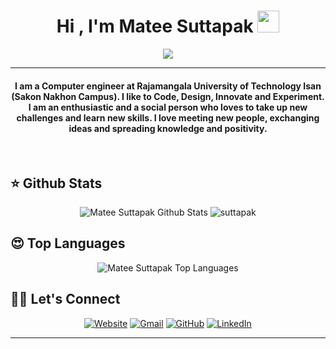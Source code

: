 <h1 align="center">Hi , I'm Matee Suttapak <img src="https://media.giphy.com/media/hvRJCLFzcasrR4ia7z/giphy.gif" width="35" /></h1>
<p align="center">
  <img
  src="https://readme-typing-svg.herokuapp.com?lines=Computer+Engineer+Student;Junior+Full+Stack+Web+Developer;Always%20learning%20new%20things&center=true&width=500&height=50"
</p>
<hr />
<h4 align="center">
  I am a Computer engineer at Rajamangala University of Technology Isan (Sakon Nakhon Campus). I like to Code, Design, Innovate and Experiment. I am an
  enthusiastic and a social person who loves to take up new challenges and learn new skills. I love meeting new people, exchanging ideas and spreading knowledge
  and positivity.
</h4>
<br />

## ⭐️ Github Stats
<div align="center">
  <img src="https://github-readme-stats.vercel.app/api?username=suttapak&show_icons=true&theme=algolia" alt="Matee Suttapak Github Stats" />
  <img src="https://github-readme-streak-stats.herokuapp.com/?user=suttapak&theme=algolia" alt="suttapak" />
</div>

## 😍 Top Languages

<div align="center">
  <img src="https://github-readme-stats.vercel.app/api/top-langs/?username=suttapak&layout=compact&theme=algolia" alt="Matee Suttapak Top Languages" />
</div>



## 🙋‍♀️ Let's Connect
<p align="center">
  <a href="https://suttapak.vercel.app/"><img src="https://img.icons8.com/bubbles/50/000000/web.png" alt="Website" /></a>
  <a href="mailto:suttapak.matee@gmail.com"><img src="https://img.icons8.com/bubbles/50/000000/gmail.png" alt="Gmail" /></a>
  <a href="https://github.com/suttapak"><img src="https://img.icons8.com/bubbles/50/000000/github.png" alt="GitHub" /></a>
  <a href="https://linkedin.com/in/suttapak"><img src="https://img.icons8.com/bubbles/50/000000/linkedin.png" alt="LinkedIn" /></a>
</p>

<hr />
